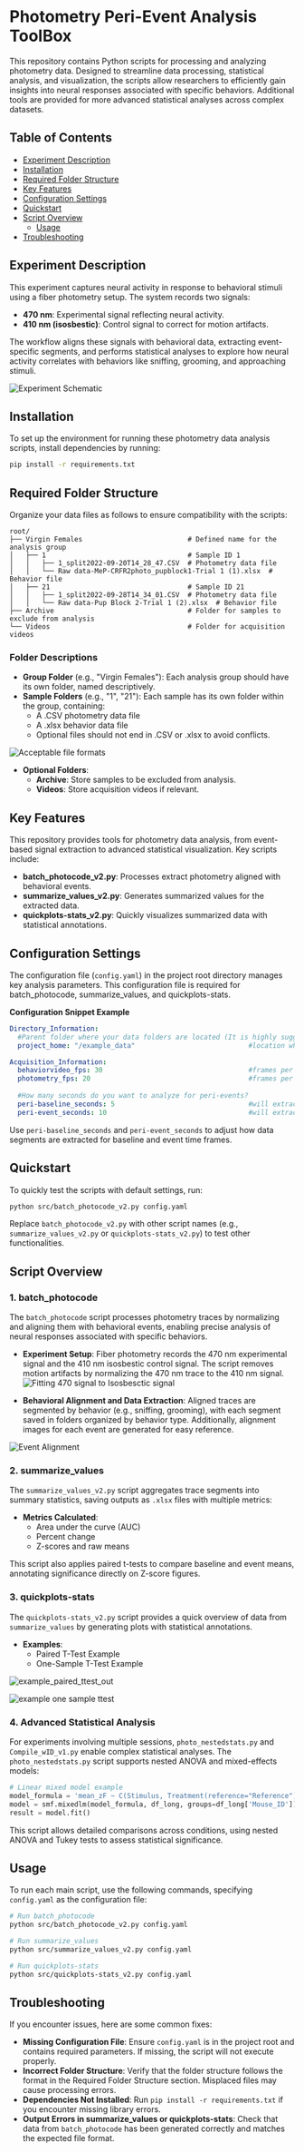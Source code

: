 
# Photometry Peri-Event Analysis ToolBox

This repository contains Python scripts for processing and analyzing photometry data. Designed to streamline data processing, statistical analysis, and visualization, the scripts allow researchers to efficiently gain insights into neural responses associated with specific behaviors. Additional tools are provided for more advanced statistical analyses across complex datasets.

## Table of Contents
- [Experiment Description](#experiment-description)
- [Installation](#installation)
- [Required Folder Structure](#required-folder-structure)
- [Key Features](#key-features)
- [Configuration Settings](#configuration-settings)
- [Quickstart](#quickstart)
- [Script Overview](#script-overview)
    - [Usage](#usage)
- [Troubleshooting](#troubleshooting)

## Experiment Description

This experiment captures neural activity in response to behavioral stimuli using a fiber photometry setup. The system records two signals:
- **470 nm**: Experimental signal reflecting neural activity.
- **410 nm (isosbestic)**: Control signal to correct for motion artifacts.

The workflow aligns these signals with behavioral data, extracting event-specific segments, and performs statistical analyses to explore how neural activity correlates with behaviors like sniffing, grooming, and approaching stimuli.

![***Experiment Schematic***](images/schematic1.png)

## Installation

To set up the environment for running these photometry data analysis scripts, install dependencies by running:
```bash
pip install -r requirements.txt
```

## Required Folder Structure

Organize your data files as follows to ensure compatibility with the scripts:
```
root/
├── Virgin Females                          # Defined name for the analysis group
│   ├── 1                                   # Sample ID 1
│   │   ├── 1_split2022-09-20T14_28_47.CSV  # Photometry data file
│   │   └── Raw data-MeP-CRFR2photo_pupblock1-Trial 1 (1).xlsx  # Behavior file
│   ├── 21                                  # Sample ID 21
│   │   ├── 1_split2022-09-28T14_34_01.CSV  # Photometry data file
│   │   └── Raw data-Pup Block 2-Trial 1 (2).xlsx  # Behavior file
├── Archive                                 # Folder for samples to exclude from analysis
└── Videos                                  # Folder for acquisition videos
```

### Folder Descriptions
- **Group Folder** (e.g., "Virgin Females"): Each analysis group should have its own folder, named descriptively.
- **Sample Folders** (e.g., "1", "21"): Each sample has its own folder within the group, containing:
    - A .CSV photometry data file
    - A .xlsx behavior data file
    - Optional files should not end in .CSV or .xlsx to avoid conflicts.

![***Acceptable file formats***](images/acceptable_input.png)

- **Optional Folders**:
    - **Archive**: Store samples to be excluded from analysis.
    - **Videos**: Store acquisition videos if relevant.

## Key Features

This repository provides tools for photometry data analysis, from event-based signal extraction to advanced statistical visualization. Key scripts include:

- **batch_photocode_v2.py**: Processes extract photometry aligned with behavioral events.
- **summarize_values_v2.py**: Generates summarized values for the extracted data.
- **quickplots-stats_v2.py**: Quickly visualizes summarized data with statistical annotations.

## Configuration Settings

The configuration file (`config.yaml`) in the project root directory manages key analysis parameters. This configuration file is required for batch_photocode, summarize_values, and quickplots-stats.

**Configuration Snippet Example**

```yaml
Directory_Information:
  #Parent folder where your data folders are located (It is highly suggested to separate by groups)
  project_home: "/example_data"                            #location where trace folder are stored

Acquisition_Information: 
  behaviorvideo_fps: 30                                    #frames per second of the behavior video
  photometry_fps: 20                                       #frames per second of photometric acquisition
  
  #How many seconds do you want to analyze for peri-events?
  peri-baseline_seconds: 5                                 #will extract x seconds before the event onset
  peri-event_seconds: 10                                   #will extract x seconds after the event onset
```

Use `peri-baseline_seconds` and `peri-event_seconds` to adjust how data segments are extracted for baseline and event time frames.

## Quickstart

To quickly test the scripts with default settings, run:

```bash
python src/batch_photocode_v2.py config.yaml
```

Replace `batch_photocode_v2.py` with other script names (e.g., `summarize_values_v2.py` or `quickplots-stats_v2.py`) to test other functionalities.

## Script Overview
### 1. batch_photocode

The `batch_photocode` script processes photometry traces by normalizing and aligning them with behavioral events, enabling precise analysis of neural responses associated with specific behaviors.

- **Experiment Setup**: Fiber photometry records the 470 nm experimental signal and the 410 nm isosbestic control signal. The script removes motion artifacts by normalizing the 470 nm trace to the 410 nm signal.
![***Fitting 470 signal to Isosbesctic signal***](images/full_fit.png)

- **Behavioral Alignment and Data Extraction**: Aligned traces are segmented by behavior (e.g., sniffing, grooming), with each segment saved in folders organized by behavior type. Additionally, alignment images for each event are generated for easy reference.

![***Event Alignment***](images/Event%2017_during_7_ROI%20example.png)

### 2. summarize_values

The `summarize_values_v2.py` script aggregates trace segments into summary statistics, saving outputs as `.xlsx` files with multiple metrics:

- **Metrics Calculated**:
    - Area under the curve (AUC)
    - Percent change
    - Z-scores and raw means

This script also applies paired t-tests to compare baseline and event means, annotating significance directly on Z-score figures.

### 3. quickplots-stats

The `quickplots-stats_v2.py` script provides a quick overview of data from `summarize_values` by generating plots with statistical annotations.

- **Examples**:
    - Paired T-Test Example
    - One-Sample T-Test Example

![example_paired_ttest_out](images/Indv%20Raw%20Means_during__Zscore_trace.jpeg)

![example one sample ttest](images/Indv%20Raw%20Means%20Differences_during__Zscore_trace.jpg)

### 4. Advanced Statistical Analysis

For experiments involving multiple sessions, `photo_nestedstats.py` and `Compile_wID_v1.py` enable complex statistical analyses. The `photo_nestedstats.py` script supports nested ANOVA and mixed-effects models:

```python
# Linear mixed model example
model_formula = 'mean_zF ~ C(Stimulus, Treatment(reference="Reference"))'
model = smf.mixedlm(model_formula, df_long, groups=df_long['Mouse_ID'])
result = model.fit()
```

This script allows detailed comparisons across conditions, using nested ANOVA and Tukey tests to assess statistical significance.

## Usage

To run each main script, use the following commands, specifying `config.yaml` as the configuration file:

```bash
# Run batch_photocode
python src/batch_photocode_v2.py config.yaml

# Run summarize_values
python src/summarize_values_v2.py config.yaml

# Run quickplots-stats
python src/quickplots-stats_v2.py config.yaml
```

## Troubleshooting

If you encounter issues, here are some common fixes:

- **Missing Configuration File**: Ensure `config.yaml` is in the project root and contains required parameters. If missing, the script will not execute properly.
- **Incorrect Folder Structure**: Verify that the folder structure follows the format in the Required Folder Structure section. Misplaced files may cause processing errors.
- **Dependencies Not Installed**: Run `pip install -r requirements.txt` if you encounter missing library errors.
- **Output Errors in summarize_values or quickplots-stats**: Check that data from `batch_photocode` has been generated correctly and matches the expected file format.
